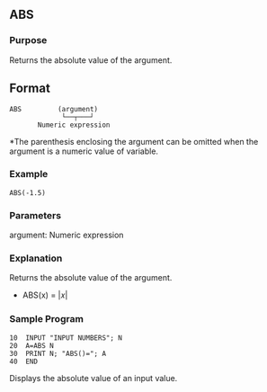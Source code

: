## ABS

### Purpose
Returns the absolute value of the argument.

## Format
```basic
ABS         (argument)
             └──┬───┘ 
       Numeric expression
```
*The parenthesis enclosing the argument can be omitted when the argument
is a numeric value of variable.

### Example
```basic
ABS(-1.5)
```

### Parameters
argument: Numeric expression

### Explanation
Returns the absolute value of the argument.
  - ABS(x) = |𝑥|

### Sample Program
```basic
10  INPUT "INPUT NUMBERS"; N
20  A=ABS N
30  PRINT N; "ABS()="; A
40  END
```
Displays the absolute value of an input value.

